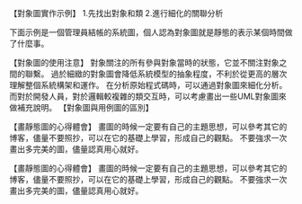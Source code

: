  【對象圖實作示例】 
1.先找出對象和類
2.進行細化的關聯分析
 
下面示例是一個管理員結帳的系統圖，個人認為對象圖就是靜態的表示某個時間做了什麼事。
 
 【對象圖的使用注意】 
     對象關注的所有參與對象當時的狀態，它並不關注對象之間的聯繫。
     過於細緻的對象圖會降低系統模型的抽象程度，不利於從更高的層次理解整個系統構架和運作。
     在分析原始程式碼時，可以通過對象圖來細化分析。而對於開發人員，對於邏輯較複雜的類交互時，可以考慮畫出一些UML對象圖來做補充說明。 
【對象圖與用例圖的區別】 
 
 【畫靜態圖的心得體會】 
      畫圖的時候一定要有自己的主題思想，可以參考其它的博客，儘量不要照抄，可以在它的基礎上學習，形成自己的觀點。
      不要強求一次畫出多完美的圖，儘量認真用心就好。



 【畫靜態圖的心得體會】 
      畫圖的時候一定要有自己的主題思想，可以參考其它的博客，儘量不要照抄，可以在它的基礎上學習，形成自己的觀點。
      不要強求一次畫出多完美的圖，儘量認真用心就好。
